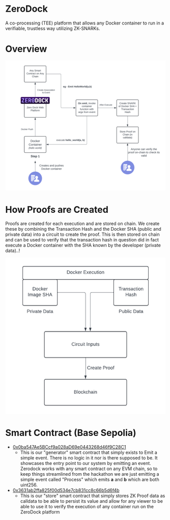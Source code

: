 # ZeroDock

A co-processing (TEE) platform that allows any Docker container to run in a verifiable, trustless way utilizing ZK-SNARKs.

# Overview

![Overview](overview.png)

# How Proofs are Created

Proofs are created for each execution and are stored on chain. We create these by combining the Transaction Hash and the Docker SHA (public and private data) into a circuit to create the proof. This is then stored on chain and can be used to verify that the transaction hash in question did in fact execute a Docker container with the SHA known by the developer (private data)..!

![Proof](proof.png)

# Smart Contract (Base Sepolia)

- [0x0ba547Ae5BCcf9a028aD69e0443268d46f9C28C1](https://sepolia.basescan.org/address/0x0ba547Ae5BCcf9a028aD69e0443268d46f9C28C1)
  - This is our "generator" smart contract that simply exists to Emit a simple event. There is no logic in it nor is there supposed to be. It showcases the entry point to our system by emitting an event. Zerodock works with any smart contract on any EVM chain, so to keep things streamlined from the hackathon we are just emitting a simple event called "Process" which emits **a** and **b** which are both uint256.
- [0x3631ab2ffa825f00d534e7cb831cc8c66b5d6f4b](https://sepolia.basescan.org/address/0x3631ab2ffa825f00d534e7cb831cc8c66b5d6f4b)
  - This is our "store" smart contract that simply stores ZK Proof data as calldata to be able to persist its value and allow for any viewer to be able to use it to verify the execution of any container run on the ZeroDock platform
